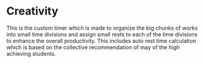 # Creativity
This is the custom timer which is made to organize the big chunks of works into small time divisions and assign small  rests to each of the time divisions to enhance the overall productivity. This includes auto rest time calculation which is based on the collective recommendation of may of the high achieving students. 
